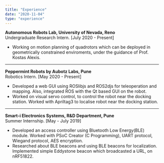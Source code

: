 ```yaml
---
title: "Experience"
date: "2020-11-04"
type: "experience"
---
```


**Autonomous Robots Lab, University of Nevada, Reno**  
Undergraduate Research Intern. [July 2020 - Present]
  - Working on motion planning of quadrotors which can be deployed in geometrically constrained enviroments, under the guidance of Prof. Kostas Alexis.

-----------------------------------------------------
**Peppermint Robots by Aubotz Labs, Pune**  
Robotics Intern. [May 2020 - Present]
  - Developed a web GUI using ROSlibjs and ROS2djs for teleoperation and mapping. Also, integrated ROS with the Qt based GUI on the robot.
  - Worked on visual servo control, to control the robot near the docking station. Worked with Apriltag3 to localise robot near the docking station.

-----------------------------------------------------
**Smart-i Electronics Systems, R&D Department, Pune**  
Summer Internship. [May - July 2019]  
  - Developed an access controller using Bluetooth Low Energy(BLE) module. Worked with PSoC Creator (C Programming), UART protocol, Wiegand protocol, AES encryption.
  - Researched about BLE beacons and using BLE beacons for localization. Implemented simple Eddystone beacon which broadcasted a URL, on nRF51822.